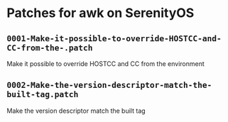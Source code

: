 # Patches for awk on SerenityOS

## `0001-Make-it-possible-to-override-HOSTCC-and-CC-from-the-.patch`

Make it possible to override HOSTCC and CC from the environment


## `0002-Make-the-version-descriptor-match-the-built-tag.patch`

Make the version descriptor match the built tag


